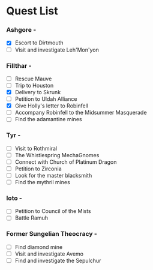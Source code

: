 # Quest List
### Ashgore - 
- [x] Escort to Dirtmouth
- [ ] Visit and investigate Leh'Mon'yon

### Fillthar - 
- [ ] Rescue Mauve
- [ ] Trip to Houston
- [x] Delivery to Skrunk
- [ ] Petition to Uldah Alliance
- [x] Give Holly's letter to Robinfell
- [ ] Accompany Robinfell to the Midsummer Masquerade
- [ ] Find the adamantine mines

### Tyr - 
- [ ] Visit to Rothmiral 
- [ ] The Whistlespring MechaGnomes
- [ ] Connect with Church of Platinum Dragon
- [ ] Petition to Zirconia
- [ ] Look for the master blacksmith
- [ ] Find the mythril mines

### Ioto - 
- [ ] Petition to Council of the Mists
- [ ] Battle Ramuh

### Former Sungelian Theocracy - 
- [ ] Find diamond mine
- [ ] Visit and investigate Avemo
- [ ] Find and investigate the Sepulchur